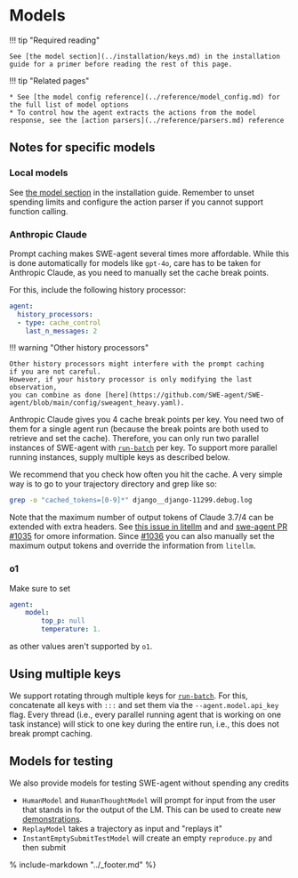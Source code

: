 # Models

!!! tip "Required reading"

    See [the model section](../installation/keys.md) in the installation guide for a primer before reading the rest of this page.

!!! tip "Related pages"

    * See [the model config reference](../reference/model_config.md) for the full list of model options
    * To control how the agent extracts the actions from the model response, see the [action parsers](../reference/parsers.md) reference

## Notes for specific models

### Local models

See [the model section](../installation/keys.md) in the installation guide.
Remember to unset spending limits and configure the action parser if you cannot support function calling.

### Anthropic Claude

Prompt caching makes SWE-agent several times more affordable. While this is done automatically for models like `gpt-4o`,
care has to be taken for Anthropic Claude, as you need to manually set the cache break points.

For this, include the following history processor:

```yaml
agent:
  history_processors:
  - type: cache_control
    last_n_messages: 2
```

!!! warning "Other history processors"

    Other history processors might interfere with the prompt caching
    if you are not careful.
    However, if your history processor is only modifying the last observation,
    you can combine as done [here](https://github.com/SWE-agent/SWE-agent/blob/main/config/sweagent_heavy.yaml).

Anthropic Claude gives you 4 cache break points per key.
You need two of them for a single agent run (because the break points are both used to retrieve and set the cache).
Therefore, you can only run two parallel instances of SWE-agent with [`run-batch`](../usage/batch_mode.md) per key.
To support more parallel running instances, supply multiple keys as described below.

We recommend that you check how often you hit the cache. A very simple way is to go to your trajectory directory and grep like so:

```bash
grep -o "cached_tokens=[0-9]*" django__django-11299.debug.log
```

Note that the maximum number of output tokens of Claude 3.7/4 can be extended with extra headers.
See [this issue in litellm](https://github.com/BerriAI/litellm/issues/8984) and and [swe-agent PR #1035](https://github.com/SWE-agent/SWE-agent/issues/1035)
for omore information.
Since [#1036](https://github.com/SWE-agent/SWE-agent/pull/1036) you can also manually set the maximum output tokens and override the information
from `litellm`.

### o1

Make sure to set

```yaml
agent:
    model:
        top_p: null
        temperature: 1.
```

as other values aren't supported by `o1`.

## Using multiple keys

We support rotating through multiple keys for [`run-batch`](../usage/batch_mode.md). For this, concatenate all keys with `:::` and set them via the `--agent.model.api_key` flag.
Every thread (i.e., every parallel running agent that is working on one task instance) will stick to one key during the entire run, i.e., this does not break prompt caching.


## Models for testing

We also provide models for testing SWE-agent without spending any credits

* `HumanModel` and `HumanThoughtModel` will prompt for input from the user that stands in for the output of the LM. This can be used to create new [demonstrations](../config/demonstrations.md#manual).
* `ReplayModel` takes a trajectory as input and "replays it"
* `InstantEmptySubmitTestModel` will create an empty `reproduce.py` and then submit


% include-markdown "../_footer.md" %}
